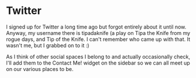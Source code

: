 # Twitter

I signed up for Twitter a long time ago but forgot entirely about it until now. Anyway, my username there is tipadaknife (a play on Tipa the Knife from my rogue days, and Tip of the Knife. I can't remember who came up with that. It wasn't me, but I grabbed on to it :)

As I think of other social spaces I belong to and actually occasionally check, I'll add them to the Contact Me! widget on the sidebar so we can all meet up on our various places to be.

